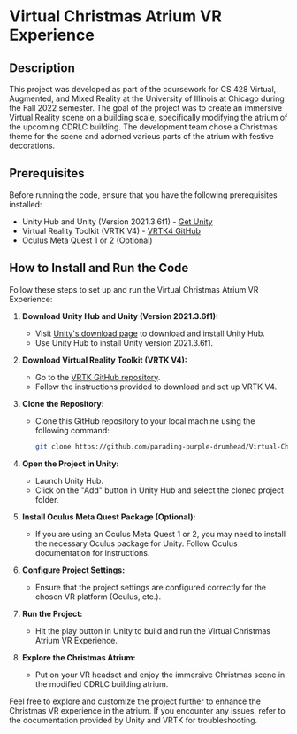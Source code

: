 # Virtual Christmas Atrium VR Experience

## Description

This project was developed as part of the coursework for CS 428 Virtual, Augmented, and Mixed Reality at the University of Illinois at Chicago during the Fall 2022 semester. The goal of the project was to create an immersive Virtual Reality scene on a building scale, specifically modifying the atrium of the upcoming CDRLC building. The development team chose a Christmas theme for the scene and adorned various parts of the atrium with festive decorations.

## Prerequisites

Before running the code, ensure that you have the following prerequisites installed:

- Unity Hub and Unity (Version 2021.3.6f1) - [Get Unity](https://unity3d.com/get-unity/download)
- Virtual Reality Toolkit (VRTK V4) - [VRTK4 GitHub](https://github.com/ExtendRealityLtd/VRTK)
- Oculus Meta Quest 1 or 2 (Optional)

## How to Install and Run the Code

Follow these steps to set up and run the Virtual Christmas Atrium VR Experience:

1. **Download Unity Hub and Unity (Version 2021.3.6f1):**
   - Visit [Unity's download page](https://unity3d.com/get-unity/download) to download and install Unity Hub.
   - Use Unity Hub to install Unity version 2021.3.6f1.

2. **Download Virtual Reality Toolkit (VRTK V4):**
   - Go to the [VRTK GitHub repository](https://github.com/ExtendRealityLtd/VRTK).
   - Follow the instructions provided to download and set up VRTK V4.

3. **Clone the Repository:**
   - Clone this GitHub repository to your local machine using the following command:
     ```bash
     git clone https://github.com/parading-purple-drumhead/Virtual-Christmas-Atrium-VR-Experience.git
     ```

4. **Open the Project in Unity:**
   - Launch Unity Hub.
   - Click on the "Add" button in Unity Hub and select the cloned project folder.

5. **Install Oculus Meta Quest Package (Optional):**
   - If you are using an Oculus Meta Quest 1 or 2, you may need to install the necessary Oculus package for Unity. Follow Oculus documentation for instructions.

6. **Configure Project Settings:**
   - Ensure that the project settings are configured correctly for the chosen VR platform (Oculus, etc.).

7. **Run the Project:**
   - Hit the play button in Unity to build and run the Virtual Christmas Atrium VR Experience.

8. **Explore the Christmas Atrium:**
   - Put on your VR headset and enjoy the immersive Christmas scene in the modified CDRLC building atrium.

Feel free to explore and customize the project further to enhance the Christmas VR experience in the atrium. If you encounter any issues, refer to the documentation provided by Unity and VRTK for troubleshooting.
